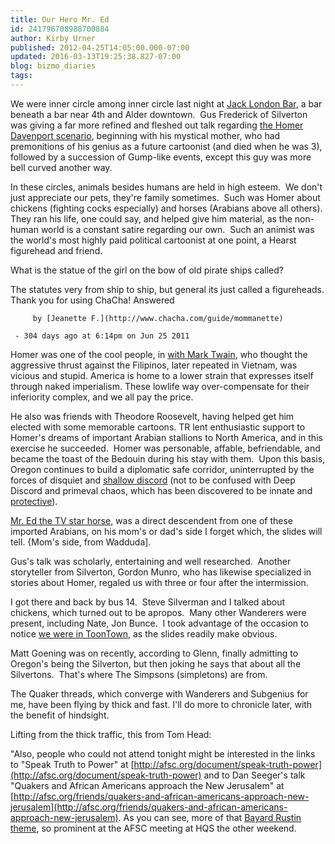 ```yaml
---
title: Our Hero Mr. Ed
id: 241796708988700884
author: Kirby Urner
published: 2012-04-25T14:05:00.000-07:00
updated: 2016-03-13T19:25:38.827-07:00
blog: bizmo_diaries
tags: 
---
```


We were inner circle among inner circle last night at [Jack London Bar](http://www.facebook.com/JackLondonBar), a bar beneath a bar near 4th and Alder downtown.  Gus Frederick of Silverton was giving a far more refined and fleshed out talk regarding [the Homer Davenport scenario](http://www.ochcom.org/davenport/), beginning with his mystical mother, who had premonitions of his genius as a future cartoonist (and died when he was 3), followed by a succession of Gump-like events, except this guy was more bell curved another way.

In these circles, animals besides humans are held in high esteem.  We don't just appreciate our pets, they're family sometimes.  Such was Homer about chickens (fighting cocks especially) and horses (Arabians above all others).  They ran his life, one could say, and helped give him material, as the non-human world is a constant satire regarding our own.  Such an animist was the world's most highly paid political cartoonist at one point, a Hearst figurehead and friend.

What is the statue of the girl on the bow of old pirate ships called? 

The statutes very from ship to ship, but general its just called a figureheads. Thank you for using ChaCha!
    Answered

         by [Jeanette F.](http://www.chacha.com/guide/mommanette)

     - 304 days ago at 6:14pm on Jun 25 2011
Homer was one of the cool people, in [with Mark Twain](http://mathforum.org/kb/message.jspa?messageID=7804834), who thought the aggressive thrust against the Filipinos, later repeated in Vietnam, was vicious and stupid.  America is home to a lower strain that expresses itself through naked imperialism.  These lowlife way over-compensate for their inferiority complex, and we all pay the price.

He also was friends with Theodore Roosevelt, having helped get him elected with some memorable cartoons. TR lent enthusiastic support to Homer's dreams of important Arabian stallions to North America, and in this exercise he succeeded.  Homer was personable, affable, befriendable, and became the toast of the Bedouin during his stay with them.  Upon this basis, Oregon continues to build a diplomatic safe corridor, uninterrupted by the forces of disquiet and [shallow discord](http://mybizmo.blogspot.com/2006/02/islamic-cartoons.html) (not to be confused with Deep Discord and primeval chaos, which has been discovered to be innate and [protective](http://controlroom.blogspot.com/2012/04/exit-through-gift-shop.html)).

[Mr. Ed the TV star horse](http://www.youtube.com/watch?v=y_PZPpWTRTU), was a direct descendent from one of these imported Arabians, on his mom's or dad's side I forget which, the slides will tell. {Mom's side, from Wadduda].

Gus's talk was scholarly, entertaining and well researched.  Another storyteller from Silverton,  Gordon Munro, who has likewise specialized in stories about Homer, regaled us with three or four after the intermission.

I got there and back by bus 14.  Steve Silverman and I talked about chickens, which turned out to be apropos.  Many other Wanderers were present, including Nate, Jon Bunce.  I took advantage of the occasion to notice [we were in ToonTown](http://controlroom.blogspot.com/search?q=ToonTown), as the slides readily make obvious.

Matt Goening was on recently, according to Glenn, finally admitting to Oregon's being the Silverton, but then joking he says that about all the Silvertons.  That's where The Simpsons (simpletons) are from.

The Quaker threads, which converge with Wanderers and Subgenius for me, have been flying by thick and fast. I'll do more to chronicle later, with the benefit of hindsight.

Lifting from the thick traffic, this from Tom Head:

"Also, people who could not attend tonight might be interested in the links to "Speak Truth to Power" at [http://afsc.org/document/speak-truth-power](http://afsc.org/document/speak-truth-power) and to Dan Seeger's talk "Quakers and African Americans approach the New Jerusalem" at [http://afsc.org/friends/quakers-and-african-americans-approach-new-jerusalem](http://afsc.org/friends/quakers-and-african-americans-approach-new-jerusalem).
As you can see, more of that [Bayard Rustin theme](http://mybizmo.blogspot.com/2012/03/remembering-baryard-rustin.html), so prominent at the AFSC meeting at HQS the other weekend.